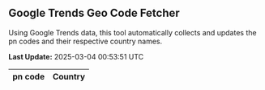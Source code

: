 
## Google Trends Geo Code Fetcher

Using Google Trends data, this tool automatically collects and updates the pn codes and their respective country names.

**Last Update:** 2025-03-04 00:53:51 UTC

| pn code | Country |
|---------|---------|
